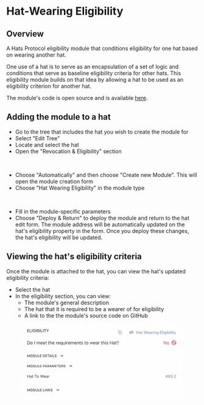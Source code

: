 # Hat-Wearing Eligibility

## **Overview**

A Hats Protocol eligibility module that conditions eligibility for one hat based on wearing another hat.

One use of a hat is to serve as an encapsulation of a set of logic and conditions that serve as baseline eligibility criteria for other hats. This eligibility module builds on that idea by allowing a hat to be used as an eligibility criterion for another hat.

The module's code is open source and is available [here](https://github.com/Hats-Protocol/hat-wearing-eligibility/tree/main).&#x20;

## **Adding the module to a hat**

* Go to the tree that includes the hat you wish to create the module for
* Select "Edit Tree"
* Locate and select the hat
* Open the "Revocation & Eligibility" section

<figure><img src="../../.gitbook/assets/Revocation And Eligibility Zoom.png" alt=""><figcaption></figcaption></figure>

* Choose "Automatically" and then choose "Create new Module". This will open the module creation form
* Choose "Hat Wearing Eligibility" in the module type

<figure><img src="../../.gitbook/assets/Hat Wearing Eligibility.png" alt=""><figcaption></figcaption></figure>

* Fill in the module-specific parameters
* Choose "Deploy & Return" to deploy the module and return to the hat edit form. The module address will be automatically updated on the hat's eligibility property in the form. Once you deploy these changes, the hat's eligibility will be updated.

## Viewing the hat's eligibility criteria

Once the module is attached to the hat, you can view the hat's updated eligibility criteria:

* Select the hat
* In the eligibility section, you can view:
  * The module's general description
  * The hat that it is required to be a wearer of for eligibility&#x20;
  * A link to the the module's source code on GitHub

<figure><img src="../../.gitbook/assets/Screenshot 2024-02-15 at 11.54.09.png" alt=""><figcaption></figcaption></figure>
